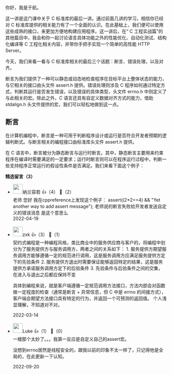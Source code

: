 你好，我是于航。

这一讲是这门课中关于 C 标准库的最后一讲。通过前面几讲的学习，相信你已经对 C 标准库提供的相关能力有了一个全面的认识。在此基础上，我们便可以使用这些成熟的接口，来更加方便地构建应用程序。这一讲后，在“ C 工程实战篇”的其他篇目中，我会和你一起讨论语言具体功能之外的性能优化、自动化测试、结构化编译等 C 工程化相关内容，并带你手把手实现一个简单的高性能 HTTP Server。

今天，我们来看一看与 C 标准库相关的最后三个话题：断言、错误处理，以及对齐。

断言为我们提供了一种可以静态或动态地检查程序在目标平台上整体状态的能力，与它相关的接口由头文件 assert.h 提供。错误处理则涉及 C 程序如何通过特定方式，判断其运行是否发生错误，以及错误的具体类型，头文件 errno.h 中则定义了与此相关的宏。除此之外，C 语言还具有自定义数据对齐方式的能力，借助 stdalign.h 头文件提供的宏，我们可以轻松地做到这一点。

## 断言

在计算机编程中，断言是一种可用于判断程序设计或运行是否符合开发者预期的逻辑判断式。与断言相关的编程接口由标准库头文件 assert.h 提供。

在 C 语言中，断言被分为静态断言与运行时断言。其中，静态断言主要用来约束程序在编译时需要满足的一定要求；运行时断言则可以在程序运行过程中，判断一些支持程序正常运行的假设性条件是否满足。我们来看下面这个例子：
<div><strong>精选留言（3）</strong></div><ul>
<li><img src="https://static001.geekbang.org/account/avatar/00/18/80/f4/564209ea.jpg" width="30px"><span>纳兰容若</span> 👍（4） 💬（2）<div>老师 您好
我在cppreference上发现这个例子：
assert((2*2==4) &amp;&amp; &quot;Yet another way to add assert message&quot;);
老师说的断言失败给开发者发送自定义的错误消息 是这个意思么</div>2022-04-19</li><br/><li><img src="https://static001.geekbang.org/account/avatar/00/12/a2/4b/b72f724f.jpg" width="30px"><span>zxk</span> 👍（3） 💬（1）<div>契约式编程是一种编程风格，类比商业中的服务供应商与客户的，将编程中划分为了服务提供方与服务调用方，两者之间的关系如下：
1. 服务提供方期望服务调用方能够遵循一定的规范进行调用，这是服务调用方应满足服务提供方定下的先验条件
2. 服务提供方退出时需要保证能够返回特定的结果，这是服务提供方承诺服务调用方定下的后验条件
3. 先验条件与后验条件之间的交集，在进入与退出之后都应保持不变

具体到编程来说，就是客户端遵循一定规范调用方法接口，方法内部会对函数做一定程度的检查（通常是断言 + 异常信息，但 C 中是 errno 的间接方式），客户端会期望方法接口具有特定的行为，并返回一个可预测的返回值。
个人浅显理解，不知道对不对。</div>2022-03-14</li><br/><li><img src="https://static001.geekbang.org/account/avatar/00/12/8e/10/10092bb1.jpg" width="30px"><span>Luke</span> 👍（1） 💬（0）<div>一楼那个太妙了。。。我第一反应是自定义自己的assert宏。

没想到errno居然是线程安全的，跟我以前的印象不太一样了，只记得他是全局的，在此更新一下认知。</div>2022-09-20</li><br/>
</ul>